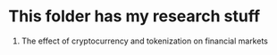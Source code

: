 # This folder has my research stuff
1. The effect of cryptocurrency and tokenization on financial markets
